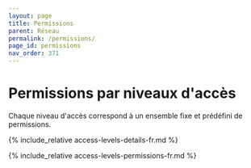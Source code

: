```yaml
---
layout: page
title: Permissions
parent: Réseau
permalink: /permissions/
page_id: permissions
nav_order: 371
---
```


# Permissions par niveaux d'accès

Chaque niveau d'accès correspond à un ensemble fixe et prédéfini de permissions.

{% include_relative access-levels-details-fr.md  %}

<div class="before-permissions"></div>

{% include_relative access-levels-permissions-fr.md  %}
